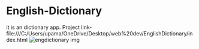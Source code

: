 # English-Dictionary
it is an dictionary app.
Project link- file:///C:/Users/upama/OneDrive/Desktop/web%20dev/EnglishDictionary/index.html
![engdictionary img](https://github.com/bhadraupama/English-Dictionary/assets/135651077/ef4165d8-b053-4909-921f-329380c04f64)


